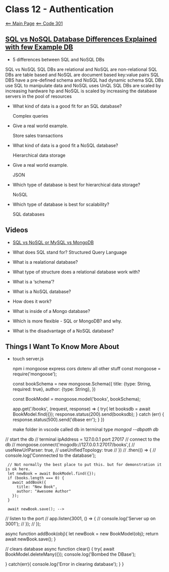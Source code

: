 # Class 12 - Authentication

[<== Main Page](../README.md)
[<== Code 301](../code301/code301.md)

## [SQL vs NoSQL Database Differences Explained with few Example DB](https://www.thegeekstuff.com/2014/01/sql-vs-nosql-db/?utm_source=tuicool)

- 5 differences between SQL and NoSQL DBs

SQL vs NoSQL
  SQL DBs are relational and NoSQL are non-relational
  SQL DBs are table based and NoSQL are document based key:value pairs
  SQL DBS have a pre-defined schema and NoSQL had dynamic schema
  SQL DBs use SQL to manipulate data and NoSQL uses UnQL
  SQL DBs are scaled by increasing hardware hp and NoSQL is scaled by increasing the database servers in the pool of resources

- What kind of data is a good fit for an SQL database?

  Complex queries

- Give a real world example.

  Store sales transactions

- What kind of data is a good fit a NoSQL database?

  Hierarchical data storage

- Give a real world example.

  JSON

- Which type of database is best for hierarchical data storage?

  NoSQL

- Which type of database is best for scalability?

  SQL databases

## Videos 

- [SQL vs NoSQL or MySQL vs MongoDB](https://www.youtube.com/watch?v=ZS_kXvOeQ5Y)

- What does SQL stand for? Structured Query Language

- What is a realational database?

- What type of structure does a relational database work with?

- What is a ‘schema’?

- What is a NoSQL database?

- How does it work?

- What is inside of a Mongo database?

- Which is more flexible - SQL or MongoDB? and why.

- What is the disadvantage of a NoSQL database?

## Things I Want To Know More About

- touch server.js

  npm i mongoose express cors dotenv
  all other stuff
  const mongoose = require('mongoose');

  const bookSchema = new mongoose.Schema({
    title: {type: String, required: true},
    author: {type: String},
  })

  const BookModel = mongoose.model('books', bookSchema);

  app.get('/books', (request, response) => {
    try{
      let booksdb = await BookModel.find({});
      response.status(200).send(booksdb);
    }
    catch (err) {
      response.status(500).send('dbase err');
    }
  })

  make folder in vscode called db
  in terminal type
  *mongod --dbpath db*




// start the db
// terminal ipAddress = 127.0.0.1 port 27017
// connect to the db
// mongoose.connect('mogodb://127.0.0.1:27017/books',{
//   useNewUrlParser: true,
//   useUnifiedTopology: true
// })
// .then(() => {
//   console.log('Connnected to the database');
     
     // Not normally the best place to put this. but for demonstration it is ok here.
     let newBook = await BookModel.find({});
     if (books.length === 0) {
       await addBook({
         title: "New Book",
         author: "Awesome Author"
       });
     }  

     await newBook.save(); -->

// listen to the port
//   app.listen(3001, () => {
//     console.log('Server up on 3001');
//   });
// });

async function addBook(obj){
  let newBook = new BookModel(obj);
  return await newBook.save();
}

// clears database
async function clear() {
  try{
    await BookModel.deleteMany({});
    console.log('Bombed the DBase');

  }
  catch(err){
    console.log('Error in clearing database');
  }
}
